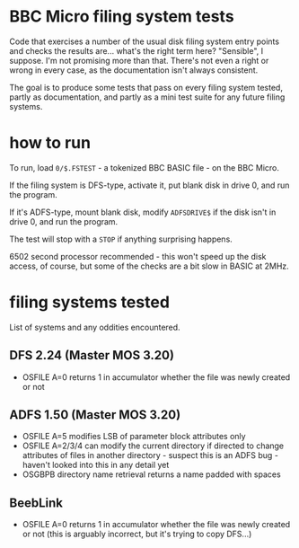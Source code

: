 # BBC Micro filing system tests

Code that exercises a number of the usual disk filing system entry
points and checks the results are... what's the right term here?
"Sensible", I suppose. I'm not promising more than that. There's not
even a right or wrong in every case, as the documentation isn't always
consistent.

The goal is to produce some tests that pass on every filing system
tested, partly as documentation, and partly as a mini test suite for
any future filing systems.

# how to run

To run, load `0/$.FSTEST` - a tokenized BBC BASIC file - on the BBC
Micro.

If the filing system is DFS-type, activate it, put blank disk in drive
0, and run the program.

If it's ADFS-type, mount blank disk, modify `ADFSDRIVE$` if the disk
isn't in drive 0, and run the program.

The test will stop with a `STOP` if anything surprising happens.

6502 second processor recommended - this won't speed up the disk
access, of course, but some of the checks are a bit slow in BASIC at
2MHz.

# filing systems tested

List of systems and any oddities encountered.

## DFS 2.24 (Master MOS 3.20)

* OSFILE A=0 returns 1 in accumulator whether the file was newly
  created or not

## ADFS 1.50 (Master MOS 3.20)

* OSFILE A=5 modifies LSB of parameter block attributes only
* OSFILE A=2/3/4 can modify the current directory if directed to
  change attributes of files in another directory - suspect this is an
  ADFS bug - haven't looked into this in any detail yet
* OSGBPB directory name retrieval returns a name padded with spaces

## BeebLink

* OSFILE A=0 returns 1 in accumulator whether the file was newly
  created or not (this is arguably incorrect, but it's trying to copy
  DFS...)
